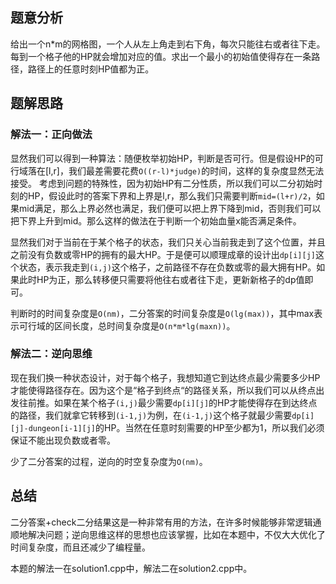 ## 题意分析

给出一个n*m的网格图，一个人从左上角走到右下角，每次只能往右或者往下走。每到一个格子他的HP就会增加对应的值。求出一个最小的初始值使得存在一条路径，路径上的任意时刻HP值都为正。

## 题解思路
### 解法一：正向做法

显然我们可以得到一种算法：随便枚举初始HP，判断是否可行。但是假设HP的可行域落在[l,r]，我们最差需要花费`O((r-l)*judge)`的时间，这样的复杂度显然无法接受。
考虑到问题的特殊性，因为初始HP有二分性质，所以我们可以二分初始时刻的HP，假设此时的答案下界和上界是l,r，那么我们只需要判断`mid=(l+r)/2`，如果mid满足，那么上界必然也满足，我们便可以把上界下降到mid，否则我们可以把下界上升到mid。那么这样的做法在于判断一个初始血量x能否满足条件。

显然我们对于当前在于某个格子的状态，我们只关心当前我走到了这个位置，并且之前没有负数或零HP的拥有的最大HP。于是便可以顺理成章的设计出`dp[i][j]`这个状态，表示我走到`(i,j)`这个格子，之前路径不存在负数或零的最大拥有HP。如果此时HP为正，那么转移便只需要将他往右或者往下走，更新新格子的dp值即可。

判断时的时间复杂度是`O(nm)`，二分答案的时间复杂度是`O(lg(max))`，其中max表示可行域的区间长度，总时间复杂度是`O(n*m*lg(maxn))`。

### 解法二：逆向思维

现在我们换一种状态设计，对于每个格子，我想知道它到达终点最少需要多少HP才能使得路径存在。因为这个是“格子到终点“的路径关系，所以我们可以从终点出发往前推。如果在某个格子`(i,j)`最少需要`dp[i][j]`的HP才能使得存在到达终点的路径，我们就拿它转移到`(i-1,j)`为例，在`(i-1,j)`这个格子就最少需要`dp[i][j]-dungeon[i-1][j]`的HP。当然在任意时刻需要的HP至少都为1，所以我们必须保证不能出现负数或者零。

少了二分答案的过程，逆向的时空复杂度为`O(nm)`。

## 总结

二分答案+check二分结果这是一种非常有用的方法，在许多时候能够非常逻辑通顺地解决问题；逆向思维这样的思想也应该掌握，比如在本题中，不仅大大优化了时间复杂度，而且还减少了编程量。

本题的解法一在solution1.cpp中，解法二在solution2.cpp中。

